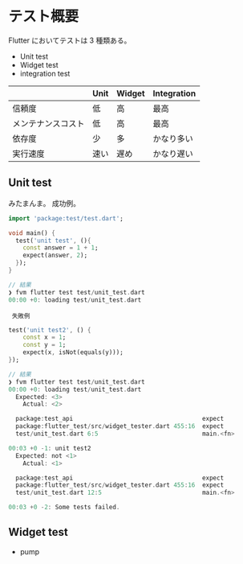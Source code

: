# テスト概要

Flutter においてテストは 3 種類ある。

- Unit test
- Widget test
- integration test

|                    | Unit | Widget | Integration |
| ------------------ | ---- | ------ | ----------- |
| 信頼度             | 低   | 高     | 最高        |
| メンテナンスコスト | 低   | 高     | 最高        |
| 依存度             | 少   | 多     | かなり多い  |
| 実行速度           | 速い | 遅め   | かなり遅い  |

## Unit test

みたまんま。
成功例。

```dart
import 'package:test/test.dart';

void main() {
  test('unit test', (){
    const answer = 1 + 1;
    expect(answer, 2);
  });
}

// 結果
❯ fvm flutter test test/unit_test.dart
00:00 +0: loading test/unit_test.dart                                            00:01 +0: loading test/unit_test.dart                                            00:02 +0: loading test/unit_test.dart                                            00:02 +0: unit test                                                                                                            00:02 +1: unit test                                                                                                            00:02 +1: All tests passed!

```

     失敗例

```dart
test('unit test2', () {
    const x = 1;
    const y = 1;
    expect(x, isNot(equals(y)));
});

// 結果
❯ fvm flutter test test/unit_test.dart
00:00 +0: loading test/unit_test.dart                                            00:01 +0: loading test/unit_test.dart                                            00:02 +0: loading test/unit_test.dart                                            00:03 +0: loading test/unit_test.dart                                            00:03 +0: unit test                                                                                                            00:03 +0 -1: unit test [E]
  Expected: <3>
    Actual: <2>

  package:test_api                                    expect
  package:flutter_test/src/widget_tester.dart 455:16  expect
  test/unit_test.dart 6:5                             main.<fn>

00:03 +0 -1: unit test2                                                                                                        00:03 +0 -2: unit test2 [E]
  Expected: not <1>
    Actual: <1>

  package:test_api                                    expect
  package:flutter_test/src/widget_tester.dart 455:16  expect
  test/unit_test.dart 12:5                            main.<fn>

00:03 +0 -2: Some tests failed.
```

## Widget test

- pump
